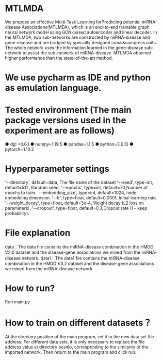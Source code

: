 # MTLMDA
We propose an effective Multi-Task Learning forPredicting potential miRNA-disease Associations(MTLMDA),
which is an end-to-end trainable graph neural network model using GCN-based autoencoder and linear decoder.
In the MTLMDA, two sub-networks are constructed by miRNA-disease and gene-disease and are bridged
by specially designed cross&compress units. The whole network uses the information learned in the gene-disease
sub-network to assist the sub-network of miRNA-disease. MTLMDA obtained higher performance than the state-of-the-art method.

# We use pycharm as IDE and python as emulation language.
# Tested environment (The main package versions used in the experiment are as follows)
● dgl  =0.6.1
● numpy=1.19.5
● pandas=1.1.5
● python=3.6.13
● pytorch=1.10.2

# Hyperparameter settings
'--directory', default=data, The file name of the dataset
'--seed', type=int, default=512, Random seed.
'--epochs', type=int, default=70,Number of epochs to train.
'--embedding_size', type=int, default=1024, node embedding dimension.
'--lr', type=float, default=0.0001, Initial learning rate.
'--weight_decay', type=float, default=3e-4, Weight decay (L2 loss on parameters).
'--dropout', type=float, default=0.3,Dropout rate (1 - keep probability).

# File explanation
data：The data file contains the miRNA-disease combination in the HMDD V2.0 dataset and the disease-gene associations we mined from the miRNA-disease network.
data1：The data1 file contains the miRNA-disease combination in the HMDD V3.2 dataset and the disease-gene associations we mined from the miRNA-disease network.

# How to run?
Run main.py
# How to train on different datasets？
At the directory position of the main program, set it to the new data set file address. For different data sets, it is only necessary to replace the file address value at directory positio, corresponding to the similarity of the imported network. Then return to the main program and click run.
